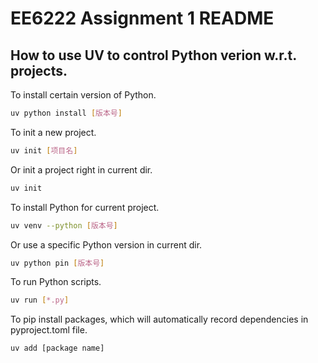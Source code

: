 # EE6222 Assignment 1 README
## How to use UV to control Python verion w.r.t. projects.
To install certain version of Python.
```Bash
uv python install [版本号]
```
To init a new project.
```Bash
uv init [项目名]
```
Or init a project right in current dir.
```Bash
uv init
```
To install Python for current project.
```Bash
uv venv --python [版本号]
```
Or use a specific Python version in current dir.
```Bash
uv python pin [版本号]
```
To run Python scripts.
```Bash
uv run [*.py]
```
To pip install packages, which will automatically record dependencies in pyproject.toml file.
```Bash
uv add [package name]
```
